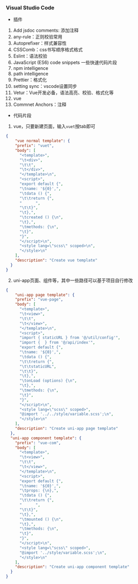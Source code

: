 ### Visual Studio Code
- 插件
1. Add jsdoc comments: 添加注释
2. any-rule：正则校验常用
3. Autoprefixer：样式兼容性
4. CSSComb：css书写顺序格式格式
5. Eslint：语法校验
6. JavaScript (ES6) code snippets 一些快速代码片段
7. npm intelligence
8. path intelligence
9. Prettier：格式化
10. setting sync：vscode设置同步
11. Vetur：Vue开发必备，语法高亮、校验、格式化等
12. vue
13. Commnet Anchors：注释
- 代码片段
1. vue，只要新建页面，输入```vuet```按tab即可
```json
{
    "vue normal template": {
    "prefix": "vuet",
    "body": [
      "<template>",
      "\t<div>",
      "\t\t",
      "\t</div>",
      "</template>\n",
      "<script>",
      "export default {",
      "\tname: '${0}',",
      "\tdata () {",
      "\t\treturn {",
      "      ",
      "\t\t}",
      "\t},",
      "\tcreated () {\n",
      "\t},",
      "\tmethods: {\n",
      "\t}",
      "}",
      "</script>\n",
      "<style lang=\"scss\" scoped>\n",
      "</style>\n"
    ],
    "description": "Create vue template"
  }
}
```
2. uni-app页面、组件等，其中一些路径可以基于项目自行修改
```json
{
    "uni-app page template": {
    "prefix": "vue-page",
    "body": [
      "<template>",
      "\t<view>",
      "\t\t",
      "\t</view>",
      "</template>\n",
      "<script>",
      "import { staticURL } from '@/util/config'",
      "import {  } from '@/api/index'",
      "export default {",
      "\tname: '${0}',",
      "\tdata () {",
      "\t\treturn {",
      "\t\tstaticURL",
      "\t\t}",
      "\t},",
      "\tonLoad (options) {\n",
      "\t},",
      "\tmethods: {\n",
      "\t}",
      "}",
      "</script>\n",
      "<style lang=\"scss\" scoped>",
      "@import '../../style/variable.scss';\n",
      "</style>\n"
    ],
    "description": "Create uni-app page template"
  },
  "uni-app component template": {
    "prefix": "vue-com",
    "body": [
      "<template>",
      "\t<view>",
      "\t\t",
      "\t</view>",
      "</template>\n",
      "<script>",
      "export default {",
      "\tname: '${0}',",
      "\tprops: {\n},",
      "\tdata () {",
      "\t\treturn {",
      "      ",
      "\t\t}",
      "\t},",
      "\tmounted () {\n",
      "\t},",
      "\tmethods: {\n",
      "\t}",
      "}",
      "</script>\n",
      "<style lang=\"scss\" scoped>",
      "@import '../style/variable.scss';\n",
      "</style>\n"
    ],
    "description": "Create uni-app component template"
  }
}
```